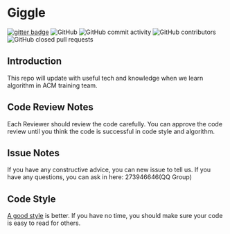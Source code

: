 # Giggle

[![gitter badge](https://img.shields.io/gitter/room/soochow-university/giggle)](https://gitter.im/soochow-university/giggle#)
![GitHub](https://img.shields.io/github/license/SudaCoder/giggle)
![GitHub commit activity](https://img.shields.io/github/commit-activity/m/sudacoder/giggle)
![GitHub contributors](https://img.shields.io/github/contributors-anon/sudacoder/giggle)
![GitHub closed pull requests](https://img.shields.io/github/issues-pr-closed/sudacoder/giggle)

## Introduction

This repo will update with useful tech and knowledge when we learn algorithm in ACM training team.

## Code Review Notes

Each Reviewer should review the code carefully. You can approve the code review
until you think the code is successful in code style and algorithm.

## Issue Notes

If you have any constructive advice, you can new issue to tell us. If you have
any questions, you can ask in here: 273946646(QQ Group)

## Code Style

[A good style](**<https://github.com/google/styleguide>**) is better. If you
have no time, you should make sure your code is easy to read for others.